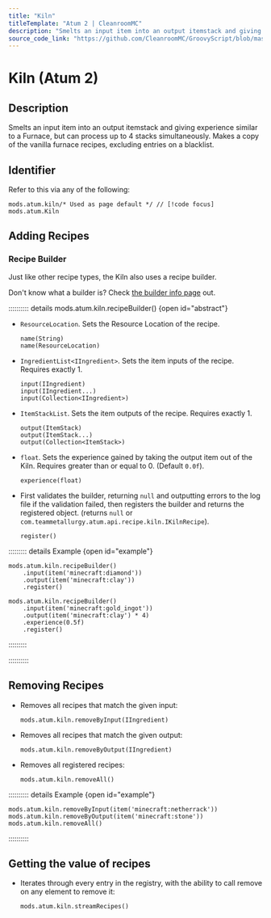 ```yaml
---
title: "Kiln"
titleTemplate: "Atum 2 | CleanroomMC"
description: "Smelts an input item into an output itemstack and giving experience similar to a Furnace, but can process up to 4 stacks simultaneously. Makes a copy of the vanilla furnace recipes, excluding entries on a blacklist."
source_code_link: "https://github.com/CleanroomMC/GroovyScript/blob/master/src/main/java/com/cleanroommc/groovyscript/compat/mods/atum/Kiln.java"
---
```


# Kiln (Atum 2)

## Description

Smelts an input item into an output itemstack and giving experience similar to a Furnace, but can process up to 4 stacks simultaneously. Makes a copy of the vanilla furnace recipes, excluding entries on a blacklist.

## Identifier

Refer to this via any of the following:

```groovy:no-line-numbers {1}
mods.atum.kiln/* Used as page default */ // [!code focus]
mods.atum.Kiln
```


## Adding Recipes

### Recipe Builder

Just like other recipe types, the Kiln also uses a recipe builder.

Don't know what a builder is? Check [the builder info page](../../getting_started/builder.md) out.

:::::::::: details mods.atum.kiln.recipeBuilder() {open id="abstract"}
- `ResourceLocation`. Sets the Resource Location of the recipe.

    ```groovy:no-line-numbers
    name(String)
    name(ResourceLocation)
    ```

- `IngredientList<IIngredient>`. Sets the item inputs of the recipe. Requires exactly 1.

    ```groovy:no-line-numbers
    input(IIngredient)
    input(IIngredient...)
    input(Collection<IIngredient>)
    ```

- `ItemStackList`. Sets the item outputs of the recipe. Requires exactly 1.

    ```groovy:no-line-numbers
    output(ItemStack)
    output(ItemStack...)
    output(Collection<ItemStack>)
    ```

- `float`. Sets the experience gained by taking the output item out of the Kiln. Requires greater than or equal to 0. (Default `0.0f`).

    ```groovy:no-line-numbers
    experience(float)
    ```

- First validates the builder, returning `null` and outputting errors to the log file if the validation failed, then registers the builder and returns the registered object. (returns `null` or `com.teammetallurgy.atum.api.recipe.kiln.IKilnRecipe`).

    ```groovy:no-line-numbers
    register()
    ```

::::::::: details Example {open id="example"}
```groovy:no-line-numbers
mods.atum.kiln.recipeBuilder()
    .input(item('minecraft:diamond'))
    .output(item('minecraft:clay'))
    .register()

mods.atum.kiln.recipeBuilder()
    .input(item('minecraft:gold_ingot'))
    .output(item('minecraft:clay') * 4)
    .experience(0.5f)
    .register()
```

:::::::::

::::::::::

## Removing Recipes

- Removes all recipes that match the given input:

    ```groovy:no-line-numbers
    mods.atum.kiln.removeByInput(IIngredient)
    ```

- Removes all recipes that match the given output:

    ```groovy:no-line-numbers
    mods.atum.kiln.removeByOutput(IIngredient)
    ```

- Removes all registered recipes:

    ```groovy:no-line-numbers
    mods.atum.kiln.removeAll()
    ```

:::::::::: details Example {open id="example"}
```groovy:no-line-numbers
mods.atum.kiln.removeByInput(item('minecraft:netherrack'))
mods.atum.kiln.removeByOutput(item('minecraft:stone'))
mods.atum.kiln.removeAll()
```

::::::::::

## Getting the value of recipes

- Iterates through every entry in the registry, with the ability to call remove on any element to remove it:

    ```groovy:no-line-numbers
    mods.atum.kiln.streamRecipes()
    ```
